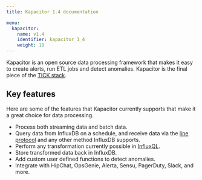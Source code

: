 ```yaml
---
title: Kapacitor 1.4 documentation

menu:
  kapacitor:
    name: v1.4
    identifier: kapacitor_1_4
    weight: 10
---
```


Kapacitor is an open source data processing framework that makes it easy to create
alerts, run ETL jobs and detect anomalies.
Kapacitor is the final piece of the [TICK stack](https://influxdata.com/time-series-platform/).

## Key features

Here are some of the features that Kapacitor currently supports that make it a
great choice for data processing.

* Process both streaming data and batch data.
* Query data from InfluxDB on a schedule, and receive data via the
[line protocol](/influxdb/v1.4/write_protocols/line/) and any other method InfluxDB supports.
* Perform any transformation currently possible in [InfluxQL](/influxdb/v1.4/query_language/spec/).
* Store transformed data back in InfluxDB.
* Add custom user defined functions to detect anomalies.
* Integrate with HipChat, OpsGenie, Alerta, Sensu, PagerDuty, Slack, and more.
